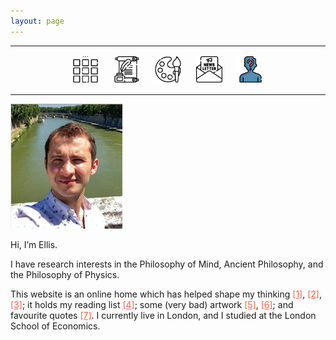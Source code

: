 ```yaml
---
layout: page
---
```

<center>
<hr width="100%" size="3">
<div class="container">
        <a href="https://ellisjalia.com"><img src="/assets/icons/menu-bw.png" style="width:42px;height:42px;justify-content:center;display:inline-block;border:1px;margin: 0px 8px;padding:2px;"/></a>
        <a href="https://ellisjalia.com/posts"><img src="/assets/icons/quill-bw.png" style="width:42px;height:42px;justify-content:center;display:inline-block;border:1px;margin: 0px 8px;padding:2px;"/></a>
        <a href="https://ellisjalia.com/art"><img src="/assets/icons/palette-bw.png" style="width:42px;height:42px;justify-content:center;display:inline-block;border:1px;margin: 0px 8px;padding:2px;"/></a>
        <a href="https://ellisjalia.com/newsletter"><img src="/assets/icons/newsletter-bw.png" style="width:42px;height:42px;justify-content:center;display:inline-block;border:1px;margin: 0px 8px;padding:2px;"/></a>
        <a href="https://ellisjalia.com/about"><img src="/assets/icons/unknown.png" style="width:42px;height:42px;justify-content:center;display:inline-block;border:1px;margin: 0px 8px;padding:2px;"/></a>
 </div>
  <hr width="100%" size="3">
  </center>

<div style="text-align: left"><img src="assets/photo.png" height="200" /></div>

Hi, I’m Ellis.

I have research interests in the Philosophy of Mind, Ancient Philosophy, and the Philosophy of Physics.

This website is an online home which has helped shape my thinking <a href ="https://ellis.bio/posts/my-top-10-books-of-2023" style="color:tomato">[1]</a>, <a href ="https://ellis.bio/posts/on-being-nudged" style="color:tomato">[2]</a>, <a href ="https://ellis.bio/posts/leibniz-and-the-machine" style="color:tomato">[3]</a>; it holds my reading list <a href ="https://ellis.bio/tag/reading/" style="color:tomato">[4]</a>; some (very bad) artwork <a href ="https://ellis.bio/posts/sketchbook" style="color:tomato">[5]</a>, <a href ="https://ellis.bio/art" style="color:tomato">[6]</a>; and favourite quotes <a href ="https://ellis.bio/quotes" style="color:tomato">[7]</a>. I currently live in London, and I studied at the London School of Economics.
